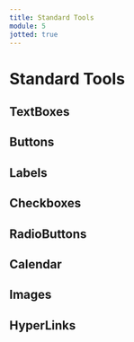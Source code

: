 ```yaml
---
title: Standard Tools
module: 5
jotted: true
---
```


# Standard Tools

## TextBoxes

## Buttons

## Labels

## Checkboxes

## RadioButtons

## Calendar

## Images

## HyperLinks